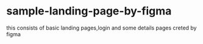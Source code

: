 # sample-landing-page-by-figma
this consists of basic landing pages,login and some details pages creted by figma
